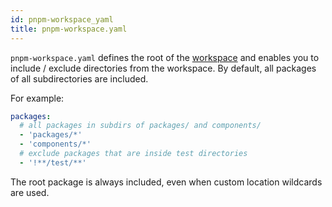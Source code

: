 ```yaml
---
id: pnpm-workspace_yaml
title: pnpm-workspace.yaml
---
```


`pnpm-workspace.yaml` defines the root of the [workspace] and enables you to
include / exclude directories from the workspace. By default, all packages of
all subdirectories are included.

For example:

```yaml title="pnpm-workspace.yaml"
packages:
  # all packages in subdirs of packages/ and components/
  - 'packages/*'
  - 'components/*'
  # exclude packages that are inside test directories
  - '!**/test/**'
```

The root package is always included, even when custom location wildcards are
used.

[workspace]: workspaces.md
